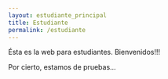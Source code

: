 ```yaml
---
layout: estudiante_principal
title: Estudiante
permalink: /estudiante
---
```


Ésta es la web para estudiantes. Bienvenidos!!!

Por cierto, estamos de pruebas...
